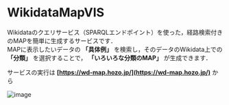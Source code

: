 # WikidataMapVIS
Wikidataのクエリサービス（SPARQLエンドポイント）を使った，経路検索付きのMAPを簡単に生成するサービスです．  
MAPに表示したいデータの **「具体例」** を検索し，そのデータのWikidata上での **「分類」** を選択することで， **「いろいろな分類のMAP」** が生成できます．

サービスの実行は **[https://wd-map.hozo.jp/](https://wd-map.hozo.jp/)** から

![image](https://github.com/user-attachments/assets/971b6ae5-79df-48f5-aec7-bbac936ffe66)
